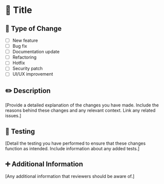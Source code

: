 # 📝 Title

## 🧐 Type of Change
- [ ] New feature
- [ ] Bug fix
- [ ] Documentation update
- [ ] Refactoring
- [ ] Hotfix
- [ ] Security patch
- [ ] UI/UX improvement

## ✏️ Description
[Provide a detailed explanation of the changes you have made. Include the reasons behind these changes and any relevant context. Link any related issues.]

## 🧪 Testing
[Detail the testing you have performed to ensure that these changes function as intended. Include information about any added tests.]

## ➕ Additional Information
[Any additional information that reviewers should be aware of.]